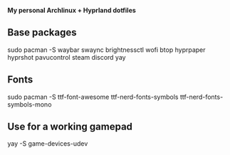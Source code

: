 **My personal Archlinux + Hyprland dotfiles**

## Base packages
sudo pacman -S waybar swaync brightnessctl wofi btop hyprpaper hyprshot pavucontrol steam discord yay
## Fonts
sudo pacman -S ttf-font-awesome ttf-nerd-fonts-symbols ttf-nerd-fonts-symbols-mono
## Use for a working gamepad
yay -S game-devices-udev

